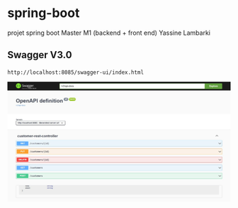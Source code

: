 # spring-boot
projet spring boot Master M1 (backend  + front end) Yassine Lambarki

## Swagger V3.0
```
http://localhost:8085/swagger-ui/index.html
```  

![swagger](/images/swagger.png)

